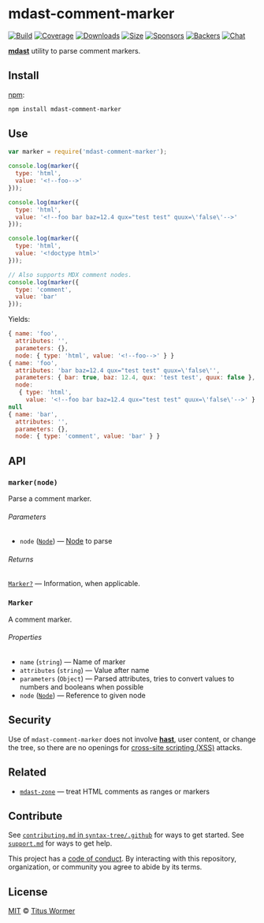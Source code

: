 # mdast-comment-marker

[![Build][build-badge]][build]
[![Coverage][coverage-badge]][coverage]
[![Downloads][downloads-badge]][downloads]
[![Size][size-badge]][size]
[![Sponsors][sponsors-badge]][collective]
[![Backers][backers-badge]][collective]
[![Chat][chat-badge]][chat]

[**mdast**][mdast] utility to parse comment markers.

## Install

[npm][]:

```sh
npm install mdast-comment-marker
```

## Use

```js
var marker = require('mdast-comment-marker');

console.log(marker({
  type: 'html',
  value: '<!--foo-->'
}));

console.log(marker({
  type: 'html',
  value: '<!--foo bar baz=12.4 qux="test test" quux=\'false\'-->'
}));

console.log(marker({
  type: 'html',
  value: '<!doctype html>'
}));

// Also supports MDX comment nodes.
console.log(marker({
  type: 'comment',
  value: 'bar'
}));
```

Yields:

```js
{ name: 'foo',
  attributes: '',
  parameters: {},
  node: { type: 'html', value: '<!--foo-->' } }
{ name: 'foo',
  attributes: 'bar baz=12.4 qux="test test" quux=\'false\'',
  parameters: { bar: true, baz: 12.4, qux: 'test test', quux: false },
  node:
   { type: 'html',
     value: '<!--foo bar baz=12.4 qux="test test" quux=\'false\'-->' } }
null
{ name: 'bar',
  attributes: '',
  parameters: {},
  node: { type: 'comment', value: 'bar' } }
```

## API

### `marker(node)`

Parse a comment marker.

###### Parameters

*   `node` ([`Node`][node]) — [Node][] to parse

###### Returns

[`Marker?`][marker] — Information, when applicable.

### `Marker`

A comment marker.

###### Properties

*   `name` (`string`) — Name of marker
*   `attributes` (`string`) — Value after name
*   `parameters` (`Object`) — Parsed attributes, tries to convert
    values to numbers and booleans when possible
*   `node` ([`Node`][node]) — Reference to given node

## Security

Use of `mdast-comment-marker` does not involve [**hast**][hast], user content,
or change the tree, so there are no openings for
[cross-site scripting (XSS)][xss] attacks.

## Related

*   [`mdast-zone`](https://github.com/syntax-tree/mdast-zone)
    — treat HTML comments as ranges or markers

## Contribute

See [`contributing.md` in `syntax-tree/.github`][contributing] for ways to get
started.
See [`support.md`][support] for ways to get help.

This project has a [code of conduct][coc].
By interacting with this repository, organization, or community you agree to
abide by its terms.

## License

[MIT][license] © [Titus Wormer][author]

<!-- Definitions -->

[build-badge]: https://img.shields.io/travis/syntax-tree/mdast-comment-marker.svg

[build]: https://travis-ci.org/syntax-tree/mdast-comment-marker

[coverage-badge]: https://img.shields.io/codecov/c/github/syntax-tree/mdast-comment-marker.svg

[coverage]: https://codecov.io/github/syntax-tree/mdast-comment-marker

[downloads-badge]: https://img.shields.io/npm/dm/mdast-comment-marker.svg

[downloads]: https://www.npmjs.com/package/mdast-comment-marker

[size-badge]: https://img.shields.io/bundlephobia/minzip/mdast-comment-marker.svg

[size]: https://bundlephobia.com/result?p=mdast-comment-marker

[sponsors-badge]: https://opencollective.com/unified/sponsors/badge.svg

[backers-badge]: https://opencollective.com/unified/backers/badge.svg

[collective]: https://opencollective.com/unified

[chat-badge]: https://img.shields.io/badge/chat-spectrum-7b16ff.svg

[chat]: https://spectrum.chat/unified/syntax-tree

[npm]: https://docs.npmjs.com/cli/install

[license]: license

[author]: https://wooorm.com

[contributing]: https://github.com/syntax-tree/.github/blob/HEAD/contributing.md

[support]: https://github.com/syntax-tree/.github/blob/HEAD/support.md

[coc]: https://github.com/syntax-tree/.github/blob/HEAD/code-of-conduct.md

[mdast]: https://github.com/syntax-tree/mdast

[node]: https://github.com/syntax-tree/unist#node

[marker]: #marker

[xss]: https://en.wikipedia.org/wiki/Cross-site_scripting

[hast]: https://github.com/syntax-tree/hast

